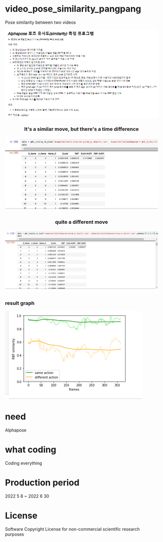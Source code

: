 # video_pose_similarity_pangpang
Pose similarity between two videos

![대체 텍스트](./read.png)

<div align="center">
  <h3>It's a similar move, but there's a time difference</h3>
</div>  

![대체 텍스트](./similar_moving.png)

<div align="center">
  <h3>quite a different move</h3>
</div>  

![대체 텍스트](./little_wrong_moving.png)

<div>
  <h3>result graph</h3>
</div>  

![대체 텍스트](./cos_rbf_dtw_graph.png)

# need
Alphapose

# what coding
Coding everything

# Production period
2022 5 8 ~ 2022 6 30  

# License
Software Copyright License for non-commercial scientific research purposes  
